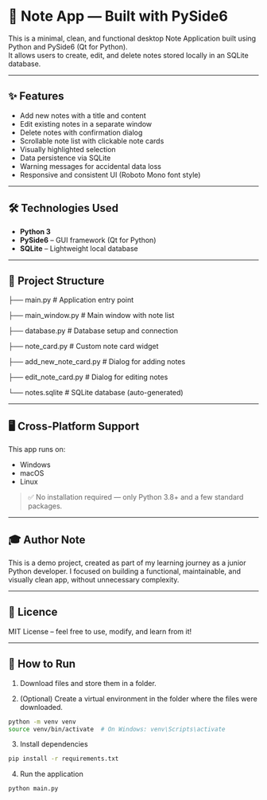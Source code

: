 # 📝 Note App — Built with PySide6

This is a minimal, clean, and functional desktop Note Application built using Python and PySide6 (Qt for Python).  
It allows users to create, edit, and delete notes stored locally in an SQLite database.

---
## ✨ Features

- Add new notes with a title and content
- Edit existing notes in a separate window
- Delete notes with confirmation dialog
- Scrollable note list with clickable note cards
- Visually highlighted selection
- Data persistence via SQLite
- Warning messages for accidental data loss
- Responsive and consistent UI (Roboto Mono font style)

---
## 🛠️ Technologies Used

- **Python 3**
- **PySide6** – GUI framework (Qt for Python)
- **SQLite** – Lightweight local database

---
## 📂 Project Structure

├── main.py                    # Application entry point

├── main_window.py             # Main window with note list

├── database.py                # Database setup and connection

├── note_card.py               # Custom note card widget

├── add_new_note_card.py       # Dialog for adding notes

├── edit_note_card.py          # Dialog for editing notes

└── notes.sqlite               # SQLite database (auto-generated)

---
## 🖥️ Cross-Platform Support

This app runs on:

- Windows
- macOS
- Linux

> ✅ No installation required — only Python 3.8+ and a few standard packages.

---
## 🎓 Author Note

This is a demo project, created as part of my learning journey as a junior Python developer.
I focused on building a functional, maintainable, and visually clean app, without unnecessary complexity.

---
## 📝 Licence

MIT License – feel free to use, modify, and learn from it!

---
## 🚀 How to Run

1. Download files and store them in a folder.

2. (Optional) Create a virtual environment in the folder where the files were downloaded.
```bash
python -m venv venv
source venv/bin/activate  # On Windows: venv\Scripts\activate
```
3. Install dependencies
```bash
pip install -r requirements.txt
```
4. Run the application
```bash
python main.py
```
